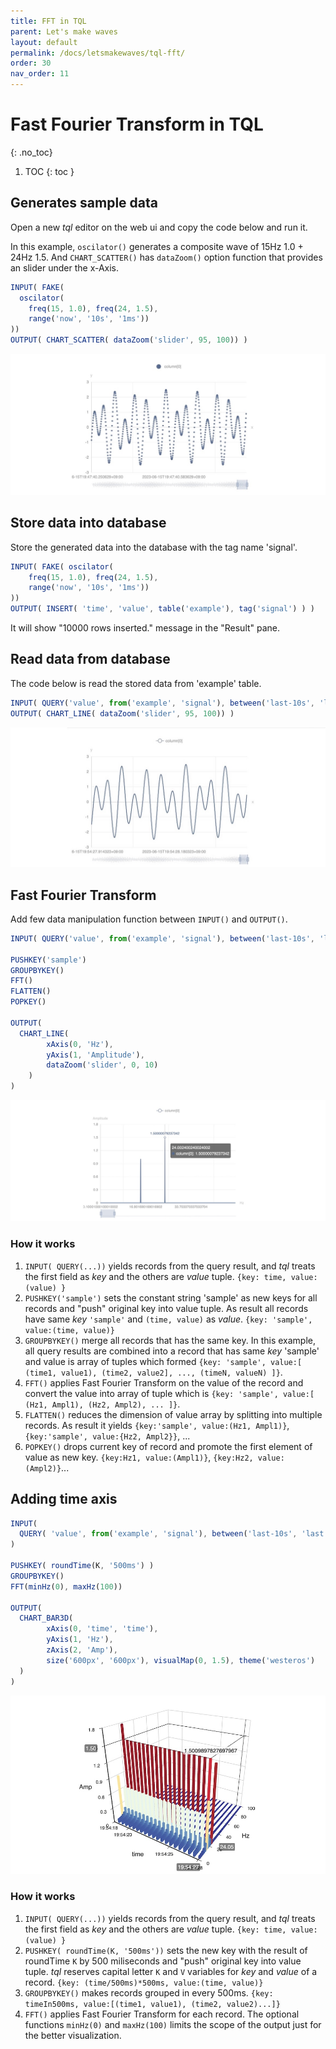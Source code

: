 ```yaml
---
title: FFT in TQL
parent: Let's make waves
layout: default
permalink: /docs/letsmakewaves/tql-fft/
order: 30
nav_order: 11
---
```


# Fast Fourier Transform in TQL
{: .no_toc}

1. TOC
{: toc }

## Generates sample data

Open a new *tql* editor on the web ui and copy the code below and run it.

In this example, `oscilator()` generates a composite wave of 15Hz 1.0 + 24Hz 1.5.
And `CHART_SCATTER()` has `dataZoom()` option function that provides an slider under the x-Axis.

```js
INPUT( FAKE( 
  oscilator(
    freq(15, 1.0), freq(24, 1.5),
    range('now', '10s', '1ms')) 
))
OUTPUT( CHART_SCATTER( dataZoom('slider', 95, 100)) )
```

![web-fft-tql-fake](/assets/img/web-fft-tql-fake.jpg)

## Store data into database

Store the generated data into the database with the tag name 'signal'.

```js
INPUT( FAKE( oscilator(
    freq(15, 1.0), freq(24, 1.5),
    range('now', '10s', '1ms')) 
))
OUTPUT( INSERT( 'time', 'value', table('example'), tag('signal') ) )
```

It will show "10000 rows inserted." message in the "Result" pane.

## Read data from database

The code below is read the stored data from 'example' table.

```js
INPUT( QUERY('value', from('example', 'signal'), between('last-10s', 'last')) )
OUTPUT( CHART_LINE( dataZoom('slider', 95, 100)) )
```

![web-fft-tql-query](/assets/img/web-fft-tql-query.jpg)

## Fast Fourier Transform

Add few data manipulation function between `INPUT()` and `OUTPUT()`.

```js
INPUT( QUERY('value', from('example', 'signal'), between('last-10s', 'last')) )

PUSHKEY('sample')
GROUPBYKEY()
FFT()
FLATTEN()
POPKEY()

OUTPUT(
  CHART_LINE(
        xAxis(0, 'Hz'),
        yAxis(1, 'Amplitude'),
        dataZoom('slider', 0, 10) 
    )
)
```

![web-fft-tql-2d](/assets/img/web-fft-tql-2d.jpg)

### How it works

1. `INPUT( QUERY(...))` yields records from the query result, and *tql* treats the first field as *key* and the others are *value* tuple. `{key: time, value: (value) }`
2. `PUSHKEY('sample')` sets the constant string 'sample' as new keys for all records and "push" original key into value tuple. As result all records have same *key* `'sample'` and `(time, value)` as *value*. `{key: 'sample', value:(time, value)}`
3. `GROUPBYKEY()` merge all records that has the same key. In this example, all query results are combined into a record that has same *key* 'sample' and value is array of tuples which formed `{key: 'sample', value:[ (time1, value1), (time2, value2], ..., (timeN, valueN) ]}`.
4. `FFT()` applies Fast Fourier Transform on the value of the record and convert the value into array of tuple which is `{key: 'sample', value:[ (Hz1, Ampl1), (Hz2, Ampl2), ... ]}`.
5. `FLATTEN()` reduces the dimension of value array by splitting into multiple records. As result it yields `{key:'sample', value:(Hz1, Ampl1)}`, `{key:'sample', value:{Hz2, Ampl2}}`, ...
6. `POPKEY()` drops current key of record and promote the first element of value as new key. `{key:Hz1, value:(Ampl1)}`, `{key:Hz2, value:(Ampl2)}`...


## Adding time axis

```js
INPUT( 
  QUERY( 'value', from('example', 'signal'), between('last-10s', 'last') ) 
)

PUSHKEY( roundTime(K, '500ms') )
GROUPBYKEY()
FFT(minHz(0), maxHz(100))

OUTPUT(
  CHART_BAR3D(
        xAxis(0, 'time', 'time'),
        yAxis(1, 'Hz'),
        zAxis(2, 'Amp'),
        size('600px', '600px'), visualMap(0, 1.5), theme('westeros')
  )
)
```

![web-fft-tql-3d](/assets/img/web-fft-tql-3d.jpg)


### How it works

1. `INPUT( QUERY(...))` yields records from the query result, and *tql* treats the first field as *key* and the others are *value* tuple. `{key: time, value: (value) }`
2. `PUSHKEY( roundTime(K, '500ms'))` sets the new key with the result of roundTime `K` by 500 miliseconds and "push" original key into value tuple. *tql* reserves capital letter `K` and `V` variables for *key* and *value* of a record. `{key: (time/500ms)*500ms, value:(time, value)}`
3. `GROUPBYKEY()` makes records grouped in every 500ms. `{key: timeIn500ms, value:[(time1, value1), (time2, value2)...]}`
4. `FFT()` applies Fast Fourier Transform for each record. The optional functions `minHz(0)` and `maxHz(100)` limits the scope of the output just for the better visualization.